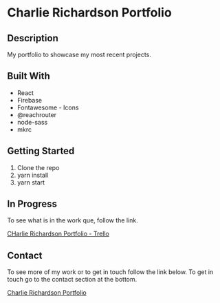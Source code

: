 # Charlie Richardson Portfolio

## Description

My portfolio to showcase my most recent projects.

## Built With

- React
- Firebase
- Fontawesome - Icons
- @reachrouter
- node-sass
- mkrc

## Getting Started

1. Clone the repo
2. yarn install
3. yarn start

## In Progress

To see what is in the work que, follow the link.

[CHarlie Richardson Portfolio - Trello](https://trello.com/b/R4Iz2UtF/portfolio)

## Contact

To see more of my work or to get in touch follow the link below. To get in touch go to the contact section at the bottom.

[Charlie Richardson Portfolio](https://www.charlie-richardson.co.uk/)
